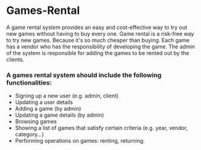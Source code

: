 # Games-Rental
A game rental system provides an easy and cost-effective way to try out new games without
having to buy every one.
Game rental is a risk-free way to try new games. Because it's so much cheaper than buying.
Each game has a vendor who has the responsibility of developing the game.
The admin of the system is responsible for adding the games to be rented out by the clients.

### A games rental system should include the following functionalities:
- Signing up a new user (e.g. admin, client)
- Updating a user details
- Adding a game (by admin)
- Updating a game details (by admin)
- Browsing games
- Showing a list of games that satisfy certain criteria (e.g. year, vendor, category...)
- Performing operations on games: renting, returning.

